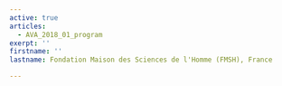 ```yaml
---
active: true
articles:
  - AVA_2018_01_program
exerpt: ''
firstname: ''
lastname: Fondation Maison des Sciences de l'Homme (FMSH), France

---
```

